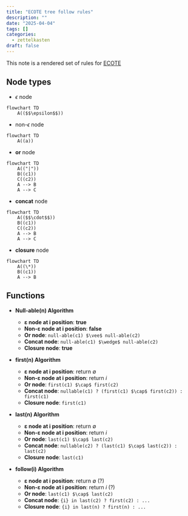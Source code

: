 ```yaml
---
title: "ECOTE tree follow rules"
description: ""
date: "2025-04-04"
tags: []
categories:
  - zettelkasten
draft: false
---
```


This note is a rendered set of rules for [ECOTE](../projects/ECOTE/ECOTE.md)

## Node types

- $\epsilon$ node

```mermaid
flowchart TD
    A(($$\epsilon$$))
```

- non-$\epsilon$ node

```mermaid
flowchart TD
    A((a))
```

- **or** node

```mermaid
flowchart TD
    A(("|"))
    B((c1))
    C((c2))
    A --> B
    A --> C
```

- **concat** node

```mermaid
flowchart TD
    A(($$\cdot$$))
    B((c1))
    C((c2))
    A --> B
    A --> C
```

- **closure** node

```mermaid
flowchart TD
    A((\*))
    B((c1))
    A --> B
```

## Functions

- **Null-able(n) Algorithm**
  - **ε node at i position**: **true**
  - **Non-ε node at i position**: **false**
  - **Or node**: `null-able(c1) $\vee$ null-able(c2)`
  - **Concat node**: `null-able(c1) $\wedge$ null-able(c2)`
  - **Closure node**: **true**

- **first(n) Algorithm**
  - **ε node at i position**: return $\emptyset$
  - **Non-ε node at i position**: return $i$
  - **Or node**: `first(c1) $\cap$ first(c2)`
  - **Concat node**: `nullable(c1) ? (first(c1) $\cap$ first(c2)) : first(c1)`
  - **Closure node**: `first(c1)`

- **last(n) Algorithm**
  - **ε node at i position**: return $\emptyset$
  - **Non-ε node at i position**: return $i$
  - **Or node**: `last(c1) $\cap$ last(c2)`
  - **Concat node**: `nullable(c2) ? (last(c1) $\cap$ last(c2)) : last(c2)`
  - **Closure node**: `last(c1)`

- **follow(i) Algorithm**
  - **ε node at i position**: return $\emptyset$ (?)
  - **Non-ε node at i position**: return $i$ (?)
  - **Or node**: `last(c1) $\cap$ last(c2)`
  - **Concat node**: `{i} in last(c2) ? first(c2) : ...`
  - **Closure node**: `{i} in last(n) ? first(n) : ...`
